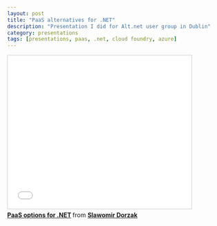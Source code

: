 ```yaml
---
layout: post
title: "PaaS alternatives for .NET"
description: "Presentation I did for Alt.net user group in Dublin"
category: presentations
tags: [presentations, paas, .net, cloud foundry, azure]
---
```


<iframe src="//www.slideshare.net/slideshow/embed_code/22863285" width="427" height="356" frameborder="0" marginwidth="0" marginheight="0" scrolling="no" style="border:1px solid #CCC; border-width:1px; margin-bottom:5px; max-width: 100%;" allowfullscreen> </iframe> <div style="margin-bottom:5px"> <strong> <a href="https://www.slideshare.net/SlawomirDorzak/paa-s-options-for-net" title="PaaS options for .NET" target="_blank">PaaS options for .NET</a> </strong> from <strong><a href="http://www.slideshare.net/SlawomirDorzak" target="_blank">Slawomir Dorzak</a></strong> </div>

